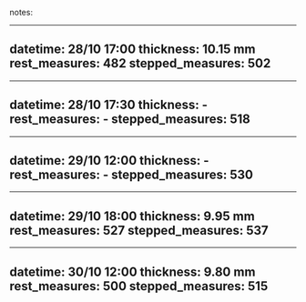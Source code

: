 notes:

----------------------------------
datetime: 28/10 17:00
thickness: 10.15 mm
rest_measures: 482
stepped_measures: 502
----------------------------------

----------------------------------
datetime: 28/10 17:30
thickness: -
rest_measures: -
stepped_measures: 518
----------------------------------
----------------------------------
datetime: 29/10 12:00
thickness: -
rest_measures: -
stepped_measures: 530
----------------------------------
----------------------------------
datetime: 29/10 18:00
thickness: 9.95 mm
rest_measures: 527
stepped_measures: 537
----------------------------------
----------------------------------
datetime: 30/10 12:00
thickness: 9.80 mm
rest_measures: 500
stepped_measures: 515
----------------------------------

